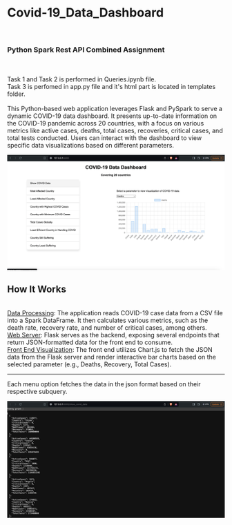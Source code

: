 # Covid-19_Data_Dashboard
<br>
<h3>Python Spark Rest API Combined Assignment</h3>
<br>
<br>
Task 1 and Task 2 is performed in Queries.ipynb file.
<br> 
Task 3 is perfomed in app.py file and it's html part is located in templates folder.
<br>
<br>
This Python-based web application leverages Flask and PySpark to serve a dynamic COVID-19 data dashboard. It presents up-to-date information on the COVID-19 pandemic across 20 countries, with a focus on various metrics like active cases, deaths, total cases, recoveries, critical cases, and total tests conducted. Users can interact with the dashboard to view specific data visualizations based on different parameters.
<br>

![alt text](https://github.com/Sonam-25/Covid-19_Data_Dashboard/blob/main/Home_page.png)

<h2>How It Works</h2>
<br>
<ins>Data Processing</ins>: The application reads COVID-19 case data from a CSV file into a Spark DataFrame. It then calculates various metrics, such as the death rate, recovery rate, and number of critical cases, among others.
<br>
<ins>Web Server</ins>: Flask serves as the backend, exposing several endpoints that return JSON-formatted data for the front end to consume.
<br>
<ins>Front End Visualization</ins>: The front end utilizes Chart.js to fetch the JSON data from the Flask server and render interactive bar charts based on the selected parameter (e.g., Deaths, Recovery, Total Cases).
<hr>
Each menu option fetches the data in the json format based on their respective subquery.
<br>

![alt text](https://github.com/Sonam-25/Covid-19_Data_Dashboard/blob/main/subquery_fetching_json_data.png)
